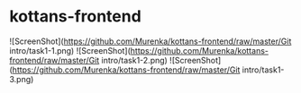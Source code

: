 # kottans-frontend
![ScreenShot](https://github.com/Murenka/kottans-frontend/raw/master/Git intro/task1-1.png) 
![ScreenShot](https://github.com/Murenka/kottans-frontend/raw/master/Git intro/task1-2.png) 
![ScreenShot](https://github.com/Murenka/kottans-frontend/raw/master/Git intro/task1-3.png) 